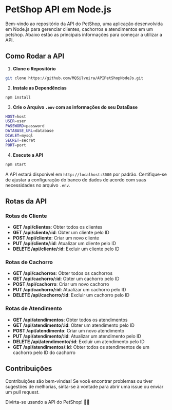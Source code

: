# PetShop API em Node.js

Bem-vindo ao repositório da API do PetShop, uma aplicação desenvolvida em Node.js para gerenciar clientes, cachorros e atendimentos em um petshop. Abaixo estão as principais informações para começar a utilizar a API.

## Como Rodar a API

1. **Clone o Repositório**
```bash
git clone https://github.com/MQSilveira/APIPetShopNodeJs.git
```

2. **Instale as Dependências**
```bash
npm install
```

3. **Crie o Arquivo `.env` com as informações do seu DataBase**
```bash
HOST=host
USER=user
PASSWORD=password
DATABASE_URL=database
DIALET=mysql
SECRET=secret
PORT=port
```

4. **Execute a API**
```bash
npm start
```

A API estará disponível em `http://localhost:3000` por padrão. Certifique-se de ajustar a configuração do banco de dados de acordo com suas necessidades no arquivo `.env`.


## Rotas da API

### Rotas de Cliente
- **GET /api/clientes**: Obter todos os clientes
- **GET /api/cliente/:id**: Obter um cliente pelo ID
- **POST /api/cliente**: Criar um novo cliente
- **PUT /api/cliente/:id**: Atualizar um cliente pelo ID
- **DELETE /api/cliente/:id**: Excluir um cliente pelo ID

### Rotas de Cachorro
- **GET /api/cachorros**: Obter todos os cachorros
- **GET /api/cachorro/:id**: Obter um cachorro pelo ID
- **POST /api/cachorro**: Criar um novo cachorro
- **PUT /api/cachorro/:id**: Atualizar um cachorro pelo ID
- **DELETE /api/cachorro/:id**: Excluir um cachorro pelo ID

### Rotas de Atendimento
- **GET /api/atendimentos**: Obter todos os atendimentos
- **GET /api/atendimento/:id**: Obter um atendimento pelo ID
- **POST /api/atendimento**: Criar um novo atendimento
- **PUT /api/atendimento/:id**: Atualizar um atendimento pelo ID
- **DELETE /api/atendimento/:id**: Excluir um atendimento pelo ID
- **GET /api/atendimentos/:id**: Obter todos os atendimentos de um cachorro pelo ID do cachorro


## Contribuições
Contribuições são bem-vindas! Se você encontrar problemas ou tiver sugestões de melhorias, sinta-se à vontade para abrir uma issue ou enviar um pull request.

Divirta-se usando a API do PetShop! 🐾🐶



